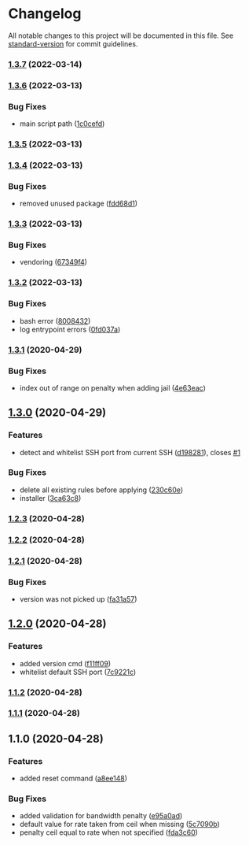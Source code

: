 # Changelog

All notable changes to this project will be documented in this file. See [standard-version](https://github.com/conventional-changelog/standard-version) for commit guidelines.

### [1.3.7](https://github.com/ciokan/shaper/compare/v1.3.6...v1.3.7) (2022-03-14)

### [1.3.6](https://github.com/ciokan/shaper/compare/v1.3.5...v1.3.6) (2022-03-13)


### Bug Fixes

* main script path ([1c0cefd](https://github.com/ciokan/shaper/commit/1c0cefdf355ea602eaddf0df7338e38ddd2c6708))

### [1.3.5](https://github.com/ciokan/shaper/compare/v1.3.4...v1.3.5) (2022-03-13)

### [1.3.4](https://github.com/ciokan/shaper/compare/v1.3.3...v1.3.4) (2022-03-13)


### Bug Fixes

* removed unused package ([fdd68d1](https://github.com/ciokan/shaper/commit/fdd68d1fcb303b498faeb10233f0aad6f601d2e8))

### [1.3.3](https://github.com/ciokan/shaper/compare/v1.3.2...v1.3.3) (2022-03-13)


### Bug Fixes

* vendoring ([67349f4](https://github.com/ciokan/shaper/commit/67349f40b794cab303699eccc32e5a55639e9628))

### [1.3.2](https://github.com/ciokan/shaper/compare/v1.3.1...v1.3.2) (2022-03-13)


### Bug Fixes

* bash error ([8008432](https://github.com/ciokan/shaper/commit/800843273a83c536626445e8e542eef6f8fe35a0))
* log entrypoint errors ([0fd037a](https://github.com/ciokan/shaper/commit/0fd037afeb2e27d3f7fa8dd414f4724fcc03cc0e))

### [1.3.1](https://github.com/ciokan/shaper/compare/v1.3.0...v1.3.1) (2020-04-29)


### Bug Fixes

* index out of range on penalty when adding jail ([4e63eac](https://github.com/ciokan/shaper/commit/4e63eaccc6416ccc13e76182f17a43c97d05c428))

## [1.3.0](https://github.com/ciokan/shaper/compare/v1.2.3...v1.3.0) (2020-04-29)


### Features

* detect and whitelist SSH port from current SSH ([d198281](https://github.com/ciokan/shaper/commit/d198281c802f77ad8ff21c4d41a5ff5fb72c2582)), closes [#1](https://github.com/ciokan/shaper/issues/1)


### Bug Fixes

* delete all existing rules before applying ([230c60e](https://github.com/ciokan/shaper/commit/230c60ee4c2d2a83022675c91f9c7cc6e08fde97))
* installer ([3ca63c8](https://github.com/ciokan/shaper/commit/3ca63c8c24ae7e25dd82a63b9dc0bec3c4567a6e))

### [1.2.3](https://github.com/ciokan/shaper/compare/v1.2.2...v1.2.3) (2020-04-28)

### [1.2.2](https://github.com/ciokan/shaper/compare/v1.2.1...v1.2.2) (2020-04-28)

### [1.2.1](https://github.com/ciokan/shaper/compare/v1.2.0...v1.2.1) (2020-04-28)


### Bug Fixes

* version was not picked up ([fa31a57](https://github.com/ciokan/shaper/commit/fa31a57875695c186b5965979e07311e08b7058f))

## [1.2.0](https://github.com/ciokan/shaper/compare/v1.1.2...v1.2.0) (2020-04-28)


### Features

* added version cmd ([f11ff09](https://github.com/ciokan/shaper/commit/f11ff099f88e6ef79daacbc0e34099bb4e1eb70b))
* whitelist default SSH port ([7c9221c](https://github.com/ciokan/shaper/commit/7c9221c79b13d0fea02ff4f14bd7ab3cb631f5fb))

### [1.1.2](https://github.com/ciokan/shaper/compare/v1.1.1...v1.1.2) (2020-04-28)

### [1.1.1](https://github.com/ciokan/shaper/compare/v1.1.0...v1.1.1) (2020-04-28)

## 1.1.0 (2020-04-28)


### Features

* added reset command ([a8ee148](https://github.com/ciokan/shaper/commit/a8ee148d04c525a37e5d20389b808076463de76c))


### Bug Fixes

* added validation for bandwidth penalty ([e95a0ad](https://github.com/ciokan/shaper/commit/e95a0ad74f46d49b7f67213a6432bad04873907a))
* default value for rate taken from ceil when missing ([5c7090b](https://github.com/ciokan/shaper/commit/5c7090be2f8143575e0a73ec2b0c1adcd5418b2f))
* penalty ceil equal to rate when not specified ([fda3c60](https://github.com/ciokan/shaper/commit/fda3c602b7432c33632ce82d453c3d41c5b9de86))
